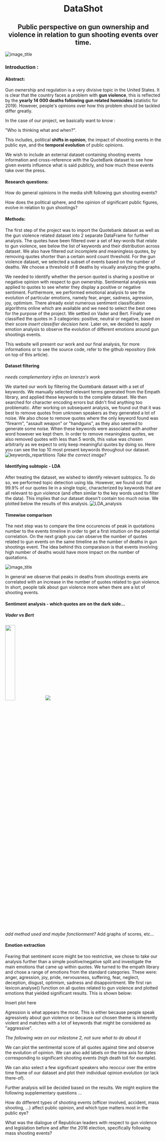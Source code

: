 
<h1 align="center"> DataShot </h1>

<h2 align="center"> Public perspective on gun ownership and violence in relation to gun shooting events over time.</h2>

![image_title](/images/title_image.png)

### Introduction :

#### Abstract:

Gun ownership and regulation is a very divisive topic in the United States. It is clear that the country faces a problem with **gun violence**, this is reflected by the **yearly 14 000 deaths following gun related homicides** (statistic for 2019). However, people's opinions over how this problem should be tackled differ greatly.

In the case of our project, we basically want to know :

&quot;Who is thinking what and when?&quot;.

This includes, political **shifts in opinion**, the impact of shooting events in the public eye, and the **temporal evolution** of public opinions.

We wish to include an external dataset containing shooting events information and cross-reference with the QuoteBank dataset to see how given events influence what is said publicly, and how much these events take over the press.

#### Research questions:

How do general opinions in the media shift following gun shooting events?

How does the political sphere, and the opinion of significant public figures, evolve in relation to gun shootings?

#### Methods:

The first step of the project was to import the Quotebank dataset as well as the gun violence related dataset into  2 separate DataFrame for further analysis. The quotes have been filtered over a set of key-words that relate to gun violence, see below the list of keywords and their distribution across dataset.  We also have filtered out incomplete and meaningless quotes, by removing quotes shorter than a certain word count threshold. For the gun violence dataset, we selected a subset of events based on the number of deaths. We choose a threshold of 8 deaths by visually analyzing the graphs.

We needed to identify whether the person quoted is sharing a positive or negative opinion with respect to gun ownership. Sentimental analysis was applied to quotes to see wheter they display a positive or negative sentiment. Furthermore, we performed emotional analysis to see the evolution of particular emotions, namely fear, anger, sadness, agression, joy, optimism. There already exist numerous sentiment classification algorithms online which are available and we need to select the best ones for the purpose of the project. We settled on Vader and Bert. Finally we classified the quotes in 3 categories: positive, neutral or negative, based on their score *insert classifier decision here*. Later on, we decided to apply emotion analysis to observe the evolution of different emotions around gun shootings events.

This website will present our work and our final analysis, for more informations or to see the source code, refer to the github repository (link on top of this article).

#### Dataset filtering
*needs complementary infos on lorenzo's work*

We started our work by filtering the Quotebank dataset with a set of keywords. We manually selected relevant terms generated from the Empath library, and applied these keywords to the complete dataset. We then searched for character encoding errors but didn't find anything too problematic. After working on subsequent analysis, we found out that it was best to remove quotes from unknown speakers as they generated a lot of noise. We also chose to remove quotes where the only keyword found was "firearm", "assault weapon" or "handguns", as they also seemed to generate some noise. When these keywords were associated with another word however we kept them. In order to remove meaningless quotes, we also removed quotes with less than 5 words, this value was chosen arbitrarly as we expect to only keep meaningful quotes by doing so. 
Here you can see the top 10 most present keywords throughout our dataset.
![keywords_repartitions](/images/keywords_graph.png)
*Take the correct image?*

#### Identifying subtopic - LDA

After treating the dataset, we wished to identify relevant subtopics. To do so, we performed topic detection using lda. However, we found out that 99.9% of our quotes lie in a single topic, characterized by keywords that are all relevant to gun violence (and often similar to the key words used to filter the data). This implies that our dataset doesn't contain too much noise. We plotted below the results of this analysis.
![LDA_analysis](/images/LDA_result.png)

#### Timewise comparison
The next step was to compare the time occurences of peak in quotations number to the events timeline in order to get a first intuition on the potential correlation. On the next graph you can observe the number of quotes related to gun events on the same timeline as the number of deaths in gun shootings event. The idea behind this comparaison is that events involving high number of deaths would have more impact on the number of quotations.

![image_title](/images/timeline_basic.png)

In general we observe that peaks in deaths from shootings events are correlated with an increase in the number of quotes related to gun violence. In short, people talk about gun violence more when there are a lot of shooting events.

#### Sentiment analysis - which quotes are on the dark side...

##### Vader vs Bert
<img src="/images/vader.png"  width=25% height=25%> <img src="/images/bert.png">

*add method used and maybe fonctionment?* Add graphs of scores, etc...
#### Emotion extraction 
Fearing that sentiment score might be too restrictive, we chose to take our analysis further than a simple positive/negative split and investigate the main emotions that came up within quotes. We turned to the empath library and chose a range of emotions from the standard categories. These were: anger, agression,  joy, pride, nervousness, suffering, fear, neglect, deception, disgust, optimism, sadness and disappointment. 
We first ran lexicon.analyse() function on all quotes related to gun violence and plotted emotions that yielded significant results. This is shown below:

Insert plot here

Agression is what appears the most. This is either because people speak agressively about gun violence or because our chosen theme is inherently violent and matches with a lot of keywords that might be considered as "aggressive". 



*The following was on our milestone 2, not sure what to do about it*

We can plot the sentimental score of all quotes against time and observe the evolution of opinion. We can also add labels on the time axis for dates corresponding to significant shooting events (high death toll for example).

We can also select a few significant speakers who reoccur over the entire time frame of our dataset and plot their individual opinion evolution (or lack there-of).

Further analysis will be decided based on the results. We might explore the following supplementary questions …

How do different types of shooting events (officer involved, accident, mass shooting, …) affect public opinion, and which type matters most in the public eye?

What was the dialogue of Republican leaders with respect to gun violence and legislation before and after the 2016 election, specifically following mass shooting events?

